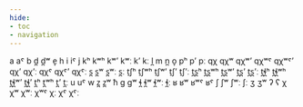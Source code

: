 ```yaml
---
hide:
- toc
- navigation
---
```

a
aˤ
b
d̪
d̪ʷ
e̞
h
i
iˤ
j
kʰ
kʷʰ
kʷʼ
kʷː
kʼ
kː
l̪
m
n̪
o̞
pʰ
pʼ
pː
qχ
qχʷ
qχʷʼ
qχʷˤ
qχʷˤʼ
qχʼ
qχʼː
qχˤ
qχˤʼ
qχˤː
s̪
s̪ʷ
s̪ʷː
s̪ː
t̠ʃʰ
t̠ʃʷʰ
t̠ʃʷʼ
t̠ʃʼ
t̠ʃʼː
t̪s̪ʰ
t̪s̪ʷʰ
t̪s̪ʷʼ
t̪s̪ʼ
t̪s̪ʼː
t̪ɬ̪ʰ
t̪ɬ̪ʷʰ
t̪ɬ̪ʷʼ
t̪ɬ̪ʼ
t̪ʰ
t̪ʷʰ
t̪ʼ
t̪ː
u
uˤ
w
z̪
z̪ʷ
ħ
ɡ
ɡʷ
ɬ̪
ɬ̪ʷ
ɬ̪ʷː
ɬ̪ː
ʁ
ʁʷ
ʁʷˤ
ʁˤ
ʃ
ʃʷ
ʃʷː
ʃː
ʒ
ʒʷ
ʔ
ʕ
χ
χʷ
χʷː
χʷˤ
χː
χˤ
χˤː
